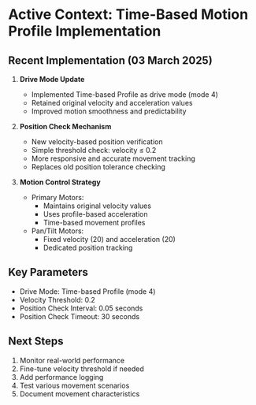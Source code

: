 # Active Context: Time-Based Motion Profile Implementation

## Recent Implementation (03 March 2025)
1. **Drive Mode Update**
   - Implemented Time-based Profile as drive mode (mode 4)
   - Retained original velocity and acceleration values
   - Improved motion smoothness and predictability

2. **Position Check Mechanism**
   - New velocity-based position verification
   - Simple threshold check: velocity ≤ 0.2
   - More responsive and accurate movement tracking
   - Replaces old position tolerance checking

3. **Motion Control Strategy**
   - Primary Motors:
     * Maintains original velocity values
     * Uses profile-based acceleration
     * Time-based movement profiles
   - Pan/Tilt Motors:
     * Fixed velocity (20) and acceleration (20)
     * Dedicated position tracking

## Key Parameters
- Drive Mode: Time-based Profile (mode 4)
- Velocity Threshold: 0.2
- Position Check Interval: 0.05 seconds
- Position Check Timeout: 30 seconds

## Next Steps
1. Monitor real-world performance
2. Fine-tune velocity threshold if needed
3. Add performance logging
4. Test various movement scenarios
5. Document movement characteristics
